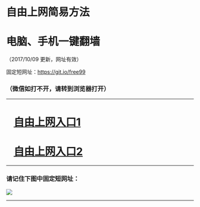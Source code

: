 ﻿# 自由上网简易方法

# 电脑、手机一键翻墙

（2017/10/09 更新，网址有效）

固定短网址：https://git.io/free99

### （微信如打不开，请转到浏览器打开）


***





# &nbsp;&nbsp; <a href="http://ft94010094.fwq-tz-1001.info/fwqtz01.html?t=100900126534 " target="_blank">自由上网入口1</a>
# &nbsp;&nbsp; <a href="http://ft3068128.fwq-tz-1002.info/fwqtz02.html?t=10090019455 " target="_blank">自由上网入口2</a>
***

### 请记住下图中固定短网址：

<img src="https://s3-us-west-2.amazonaws.com/fwq-1001/yjfq-20170905okok.png" /> 


***

